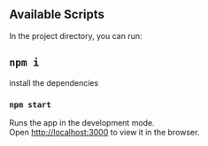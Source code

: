 ## Available Scripts
In the project directory, you can run:

## `npm i`

install the dependencies

### `npm start`

Runs the app in the development mode.\
Open [http://localhost:3000](http://localhost:3000) to view it in the browser.

